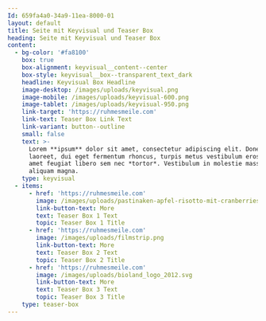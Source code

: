```yaml
---
Id: 659fa4a0-34a9-11ea-8000-01
layout: default
title: Seite mit Keyvisual und Teaser Box
heading: Seite mit Keyvisual und Teaser Box
content:
  - bg-color: '#fa8100'
    box: true
    box-alignment: keyvisual__content--center
    box-style: keyvisual__box--transparent_text_dark
    headline: Keyvisual Box Headline
    image-desktop: /images/uploads/keyvisual.png
    image-mobile: /images/uploads/keyvisual-600.png
    image-tablet: /images/uploads/keyvisual-950.png
    link-target: 'https://ruhmesmeile.com'
    link-text: Teaser Box Link Text
    link-variant: button--outline
    small: false
    text: >-
      Lorem **ipsum** dolor sit amet, consectetur adipiscing elit. Donec
      laoreet, dui eget fermentum rhoncus, turpis metus vestibulum eros, sit
      amet feugiat libero sem nec *tortor*. Vestibulum in molestie massa, eu
      aliquam magna.
    type: keyvisual
  - items:
      - href: 'https://ruhmesmeile.com'
        image: /images/uploads/pastinaken-apfel-risotto-mit-cranberries.jpg
        link-button-text: More
        text: Teaser Box 1 Text
        topic: Teaser Box 1 Title
      - href: 'https://ruhmesmeile.com'
        image: /images/uploads/filmstrip.png
        link-button-text: More
        text: Teaser Box 2 Text
        topic: Teaser Box 2 Title
      - href: 'https://ruhmesmeile.com'
        image: /images/uploads/bioland_logo_2012.svg
        link-button-text: More
        text: Teaser Box 3 Text
        topic: Teaser Box 3 Title
    type: teaser-box
---
```


